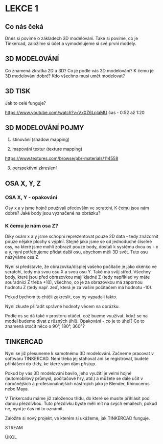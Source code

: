 # LEKCE 1
## Co nás čeká
Dnes si povíme o základech 3D modelování. Také si povíme, co je Tinkercad, založíme si účet a vymodelujeme si své první modely.

## 3D MODELOVÁNÍ
Co znamená zkratka 2D a 3D? Co je podle vás 3D modelování? K čemu je 3D modelování dobré? Kdo všechno musí umět modelovat?

## 3D TISK
Jak to celé funguje?

https://www.youtube.com/watch?v=Vx0Z6LplaMU čas - 0:52 až 1:20

## 3D MODELOVÁNÍ POJMY

1. stínování (shadow mapping)

2. mapování textur (texture mapping) 

  https://www.textures.com/browse/pbr-materials/114558
  
3. perspektivní zkreslení

## OSA X, Y, Z

### OSA X, Y - opakování

Osy x a y jsme hojně používali především ve scratchi. K čemu jsou nám dobré? Jaké body jsou vyznačené na obrázku?

### K čemu je nám osa Z?

Díky osám x a y jsme schopni reprezentovat pouze 2D data - tedy znázornit pouze nějaké plochy s výplní. Stejně jako jsme se od jednoduché číselné osy, na které jsme mohli zobrazit pouze body, dostali k systému dvou os - x a y, nyní potřebujeme přidat další osu, abychom měli 3D svět. Tuto osu nazýváme osa Z.

Nyní si představte, že obrazovka/displej vašeho počítače je jako okénko ve scratchi, tedy má svou osu X a svou osu Y. Také má svůj střed. Všechny body, které jsou před obrazovkou mají kladné Z (tedy například vy máte souřadnici Z třeba +10), všechno, co je za obrazovkou má zápornou hodnotu Z (tedy např. zeď, která je za vaším počítačem má hodnotu -10).

Pokud bychom to chtěli zakreslit, osy by vypadali takto. 

Nyní zkuste přiřadit správné hodnoty věcem na obrázku. 

Podle os se dá také v prostoru otáčet, což bueme využívat, když se na model budeme dívat z různých úhlů. Opakování - co je to úhel? Co to znamená otočit něco o 90°, 180°, 360°?

## TINKERCAD

Nyní se již přesuneme k samotnému 3D modelování. Začneme pracovat v softwaru TINKERCAD. Není třeba jej stahovat ani se registrovat, budete přihlášeni do třídy, ke které vám dám přístup.

Pokud by vás 3D modelování bavilo, jeho využití je velmi hojné (automobilový průmysl, počítačové hry, atd.) a můžete se dále učit v náročnějších a profesionálnějších nástrojích jako je Blender, Rhinoceros nebo Maya. 

V Tinkercadu máme již založenou třídu, do které se musíte přihlásit pod danou přezdívkou. Tuto přezdívku byste měli mít na svých emailech, pokud ne, nyní je čas mi to oznámit.

Založíte si nový projekt, ve kterém si ukážeme, jak TINKERCAD funguje.

STREAM

ÚKOL











